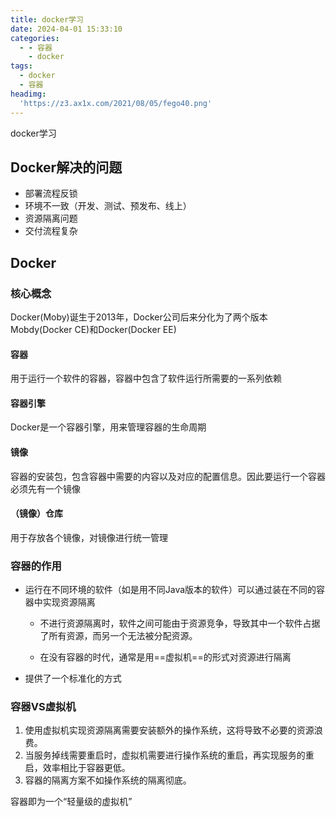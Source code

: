 ```yaml
---
title: docker学习
date: 2024-04-01 15:33:10
categories:
  - - 容器
    - docker
tags:
  - docker
  - 容器
headimg:
  'https://z3.ax1x.com/2021/08/05/fego40.png'
---
```


docker学习

<!-- more -->

## Docker解决的问题

- 部署流程反锁
- 环境不一致（开发、测试、预发布、线上）
- 资源隔离问题
- 交付流程复杂

## Docker

### 核心概念

Docker(Moby)诞生于2013年，Docker公司后来分化为了两个版本Mobdy(Docker CE)和Docker(Docker EE)

#### 容器

用于运行一个软件的容器，容器中包含了软件运行所需要的一系列依赖

#### 容器引擎

Docker是一个容器引擎，用来管理容器的生命周期

#### 镜像

容器的安装包，包含容器中需要的内容以及对应的配置信息。因此要运行一个容器必须先有一个镜像

#### （镜像）仓库

用于存放各个镜像，对镜像进行统一管理

### 容器的作用

- 运行在不同环境的软件（如是用不同Java版本的软件）可以通过装在不同的容器中实现资源隔离

  - 不进行资源隔离时，软件之间可能由于资源竞争，导致其中一个软件占据了所有资源，而另一个无法被分配资源。

  - 在没有容器的时代，通常是用==虚拟机==的形式对资源进行隔离

- 提供了一个标准化的方式

### 容器VS虚拟机

1. 使用虚拟机实现资源隔离需要安装额外的操作系统，这将导致不必要的资源浪费。
2. 当服务掉线需要重启时，虚拟机需要进行操作系统的重启，再实现服务的重启，效率相比于容器更低。
3. 容器的隔离方案不如操作系统的隔离彻底。

容器即为一个“轻量级的虚拟机”